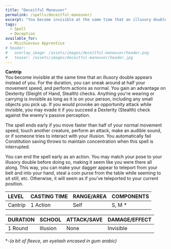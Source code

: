```yaml
---
title: "Deceitful Maneuver"
permalink: /spells/deceitful-maneuver/
excerpt: "You become invisible at the same time that an illusory double appears instead of you."
tags:
  - Spell
  - Deception
available_for:
  - Mischievous Apprentice
# header:
#   overlay_image: /assets/images/deceitful-maneuver/header.png
#   teaser: /assets/images/deceitful-maneuver/header.jpg
---
```


**Cantrip** \
You become invisible at the same time that an illusory double appears instead of you. For the duration, you can sneak around at half your movement speed, and perform actions as normal. You gain an advantage on Dexterity (Sleight of Hand, Stealth) checks. Anything you're wearing or carrying is invisible as long as it is on your person, including any small objects you pick up. If you would provoke an opportunity attack while invisible, you may evade it if you succeed a Dexterity (Stealth) check against the enemy's passive perception.

The spell ends early if you move faster than half of your normal movement speed, touch another creature, perform an attack, make an audible sound, or if someone tries to interact with your illusion. You automatically fail Constitution saving throws to maintain concentration when this spell is interrupted.

You can end the spell early as an action. You may match your pose to your illusory double before doing so, making it seem like you were there all along. This way, you can make your dagger appear to teleport from your belt and into your hand, steal a coin purse from the table while seeming to sit still, etc. Otherwise, it will seem as if you've teleported to your current position.

| LEVEL          | CASTING TIME   | RANGE/AREA     | COMPONENTS     |
| :------------- | :------------- | :------------- | :------------- |
| Cantrip        | 1 Action       | Self           | S, M *         |

| DURATION       | SCHOOL         | ATTACK/SAVE    | DAMAGE/EFFECT  |
| :------------- | :------------- | :------------- | :------------- |
| <i class="fa-solid fa-copyright"></i> 1 Round      | Illusion       | None           | Invisible      |

\*-*(a bit of fleece, an eyelash encased in gum arabic)*
